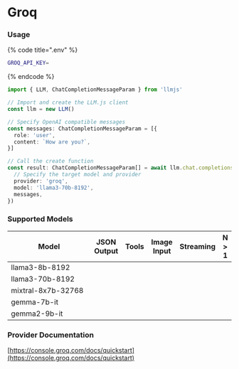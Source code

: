 # Groq

### Usage

{% code title=".env" %}
```bash
GROQ_API_KEY=
```
{% endcode %}

```typescript
import { LLM, ChatCompletionMessageParam } from 'llmjs'

// Import and create the LLM.js client
const llm = new LLM()

// Specify OpenAI compatible messages
const messages: ChatCompletionMessageParam = [{
  role: 'user',
  content: `How are you?`,
}]

// Call the create function
const result: ChatCompletionMessageParam[] = await llm.chat.completions.create({
  // Specify the target model and provider
  provider: 'groq',
  model: 'llama3-70b-8192',
  messages,
})
```

### Supported Models

<table><thead><tr><th width="192">Model</th><th>JSON Output</th><th>Tools</th><th>Image Input</th><th>Streaming</th><th>N > 1</th></tr></thead><tbody><tr><td>llama3-8b-8192</td><td></td><td></td><td></td><td></td><td></td></tr><tr><td>llama3-70b-8192</td><td></td><td></td><td></td><td></td><td></td></tr><tr><td>mixtral-8x7b-32768</td><td></td><td></td><td></td><td></td><td></td></tr><tr><td>gemma-7b-it</td><td></td><td></td><td></td><td></td><td></td></tr><tr><td>gemma2-9b-it</td><td></td><td></td><td></td><td></td><td></td></tr></tbody></table>



### Provider Documentation

[https://console.groq.com/docs/quickstart](https://console.groq.com/docs/quickstart)
